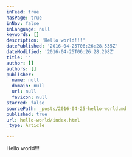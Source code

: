 ```yaml
---
inFeed: true
hasPage: true
inNav: false
inLanguage: null
keywords: []
description: 'Hello world!!!'
datePublished: '2016-04-25T06:26:28.535Z'
dateModified: '2016-04-25T06:26:28.298Z'
title: ''
author: []
authors: []
publisher:
  name: null
  domain: null
  url: null
  favicon: null
starred: false
sourcePath: _posts/2016-04-25-hello-world.md
published: true
url: hello-world/index.html
_type: Article

---
```

Hello world!!!